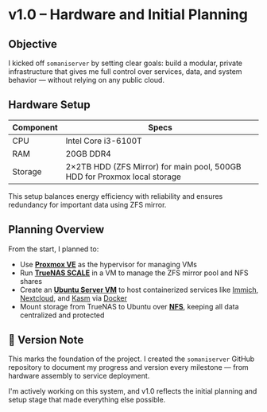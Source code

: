 # v1.0 – Hardware and Initial Planning

## Objective
I kicked off `somaniserver` by setting clear goals: build a modular, private infrastructure that gives me full control over services, data, and system behavior — without relying on any public cloud.

## Hardware Setup

| Component     | Specs                         |
|---------------|-------------------------------|
| CPU           | Intel Core i3-6100T           |
| RAM           | 20GB DDR4                     |
| Storage       | 2×2TB HDD (ZFS Mirror) for main pool, 500GB HDD for Proxmox local storage |

This setup balances energy efficiency with reliability and ensures redundancy for important data using ZFS mirror.

## Planning Overview
From the start, I planned to:
  - Use [**Proxmox VE**](https://www.proxmox.com/en/) as the hypervisor for managing VMs
  - Run [**TrueNAS SCALE**](https://www.truenas.com/truenas-community-edition/) in a VM to manage the ZFS mirror pool and NFS shares
  - Create an [**Ubuntu Server VM**](https://ubuntu.com/server) to host containerized services like [Immich](https://immich.app/), [Nextcloud](https://nextcloud.com/home-users/), and [Kasm](https://kasmweb.com/community-edition) via [Docker](https://www.docker.com/)
  - Mount storage from TrueNAS to Ubuntu over [**NFS**](https://en.wikipedia.org/wiki/Network_File_System), keeping all data centralized and protected

## 🔄 Version Note
This marks the foundation of the project. I created the `somaniserver` GitHub repository to document my progress and version every milestone — from hardware assembly to service deployment.

I'm actively working on this system, and v1.0 reflects the initial planning and setup stage that made everything else possible.
